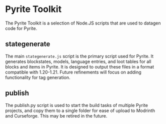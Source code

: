 # Pyrite Toolkit
The Pyrite Toolkit is a selection of Node.JS scripts that are used to datagen code for Pyrite.

## stategenerate
The main `stategenerate.js` script is the primary script used for Pyrite. It generates blockstates, models, language entries, and loot tables for all blocks and items in Pyrite. It is designed to output these files in a format compatible with 1.20-1.21. Future refinements will focus on adding functionality for tag generation.

## publish

The publish.py script is used to start the build tasks of multiple Pyrite projects, and copy them to a single folder for ease of upload to Modrinth and Curseforge. This may be retired in the future.
